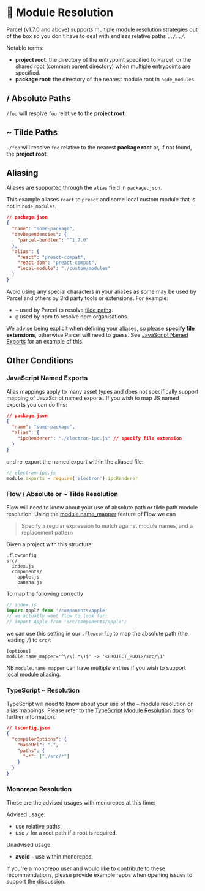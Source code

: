 # 📔 Module Resolution

Parcel (v1.7.0 and above) supports multiple module resolution strategies out of the box so you don't have to deal with endless relative paths `../../`.

Notable terms:

- **project root**: the directory of the entrypoint specified to Parcel, or the shared root (common parent directory) when multiple entrypoints are specified.
- **package root**: the directory of the nearest module root in `node_modules`.

## / Absolute Paths

`/foo` will resolve `foo` relative to the **project root**.

## ~ Tilde Paths

`~/foo` will resolve `foo` relative to the nearest **package root** or, if not found, the **project root**.

## Aliasing

Aliases are supported through the `alias` field in `package.json`.

This example aliases `react` to `preact` and some local custom module that is not in `node_modules`.

```json
// package.json
{
  "name": "some-package",
  "devDependencies": {
    "parcel-bundler": "^1.7.0"
  },
  "alias": {
    "react": "preact-compat",
    "react-dom": "preact-compat",
    "local-module": "./custom/modules"
  }
}
```

Avoid using any special characters in your aliases as some may be used by Parcel and others by 3rd party tools or extensions. For example:

- `~` used by Parcel to resolve [tilde paths](#~-tilde-paths).
- `@` used by npm to resolve npm organisations.

We advise being explicit when defining your aliases, so please **specify file extensions**, otherwise Parcel will need to guess. See [JavaScript Named Exports](#JavaScript-Named-Exports) for an example of this.

## Other Conditions

### JavaScript Named Exports

Alias mappings apply to many asset types and does not specifically support mapping of JavaScript named exports. If you wish to map JS named exports you can do this:

```json
// package.json
{
  "name": "some-package",
  "alias": {
    "ipcRenderer": "./electron-ipc.js" // specify file extension
  }
}
```

and re-export the named export within the aliased file:

```js
// electron-ipc.js
module.exports = require('electron').ipcRenderer
```

### Flow / Absolute or ~ Tilde Resolution

Flow will need to know about your use of absolute path or tilde path module resolution. Using the [module.name_mapper](https://flow.org/en/docs/config/options/#toc-module-name-mapper-regex-string) feature of Flow we can

> Specify a regular expression to match against module names, and a replacement pattern

Given a project with this structure:

```
.flowconfig
src/
  index.js
  components/
    apple.js
    banana.js
```

To map the following correctly

```javascript
// index.js
import Apple from '/components/apple'
// we actually want flow to look for:
// import Apple from 'src/components/apple';
```

we can use this setting in our `.flowconfig` to map the absolute path (the leading `/`) to `src/`:

```
[options]
module.name_mapper='^\/\(.*\)$' -> '<PROJECT_ROOT>/src/\1'
```

NB:`module.name_mapper` can have multiple entries if you wish to support local module aliasing.

### TypeScript ~ Resolution

TypeScript will need to know about your use of the `~` module resolution or alias mappings. Please refer to the [TypeScript Module Resolution docs](https://www.typescriptlang.org/docs/handbook/module-resolution.html) for further information.

```json
// tsconfig.json
{
  "compilerOptions": {
    "baseUrl": ".",
    "paths": {
      "~*": ["./src/*"]
    }
  }
}
```

### Monorepo Resolution

These are the advised usages with monorepos at this time:

Advised usage:

- use relative paths.
- use `/` for a root path if a root is required.

Unadvised usage:

- **avoid** `~` use within monorepos.

If you're a monorepo user and would like to contribute to these recommendations, please provide example repos when opening issues to support the discussion.
